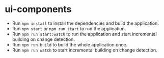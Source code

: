 # ui-components

- Run `npm install` to install the dependencies and build the application.
- Run `npm start` or `npm run start` to run the application.
- Run `npm run start:watch` to run the application and start incremental building on change detection.
- Run `npm run build` to build the whole application once.
- Run `npm run watch` to start incremental building on change detection.


